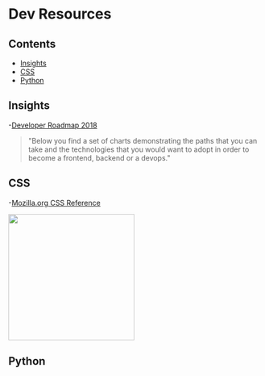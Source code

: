 # Dev Resources

## Contents
- [Insights](#insights)
- [CSS](#css)
- [Python](#python)

## Insights
-[Developer Roadmap 2018](https://github.com/kamranahmedse/developer-roadmap)
>"Below you find a set of charts demonstrating the paths that you can take and the technologies that you would want to adopt in order to become a frontend, backend or a devops."

## CSS
-[Mozilla.org CSS Reference](https://developer.mozilla.org/en-US/docs/Web/CSS/Reference)

<img src='https://www.python.org/static/community_logos/python-logo-master-v3-TM-flattened.png' width=250/>

## Python
